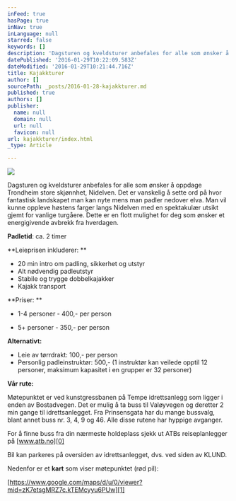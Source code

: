 ```yaml
---
inFeed: true
hasPage: true
inNav: true
inLanguage: null
starred: false
keywords: []
description: 'Dagsturen og kveldsturer anbefales for alle som ønsker å oppdage Trondheim store skjønnhet, Nidelven. Det er vanskelig å sette ord på hvor fantastisk landskapet man kan nyte mens man padler nedover elva. Man vil kunne oppleve høstens farger langs Nidelven med en spektakulær utsikt gjemt for vanlige turgåere. Dette er en flott mulighet for deg som ønsker et energigivende avbrekk fra hverdagen.'
datePublished: '2016-01-29T10:22:09.583Z'
dateModified: '2016-01-29T10:21:44.716Z'
title: Kajakkturer
author: []
sourcePath: _posts/2016-01-28-kajakkturer.md
published: true
authors: []
publisher:
  name: null
  domain: null
  url: null
  favicon: null
url: kajakkturer/index.html
_type: Article

---
```

![](https://the-grid-user-content.s3-us-west-2.amazonaws.com/77a1b5d8-7b67-4ecd-ae8f-a771ff573dd3.jpg)

Dagsturen og kveldsturer anbefales for alle som ønsker å oppdage Trondheim store skjønnhet, Nidelven. Det er vanskelig å sette ord på hvor fantastisk landskapet man kan nyte mens man padler nedover elva. Man vil kunne oppleve høstens farger langs Nidelven med en spektakulær utsikt gjemt for vanlige turgåere. Dette er en flott mulighet for deg som ønsker et energigivende avbrekk fra hverdagen.

**Padletid**: ca. 2 timer

**Leieprisen inkluderer: 
**

* 20 min intro om padling, sikkerhet
og utstyr
* Alt nødvendig padleutstyr
* Stabile og trygge dobbelkajakker
* Kajakk transport

**Priser:  **

* 1-4 personer - 400,- per person 

* 5+ personer - 350,- per person

**Alternativt:**

* Leie av tørrdrakt: 100,- per
person
* Personlig padleinstruktør: 500,- (1 instruktør kan veilede
opptil 12 personer, maksimum kapasitet i en grupper er 32 personer)

**Vår rute:**

Møtepunktet er ved kunstgressbanen på Tempe idrettsanlegg som
ligger i enden av Bostadvegen. Det er mulig å ta buss til Valøyvegen
og deretter 2 min gange til idrettsanlegget. Fra Prinsensgata har du
mange bussvalg, blant annet buss nr. 3, 4, 9 og 46\. Alle disse rutene
har hyppige avganger.

For å finne buss fra din nærmeste holdeplass sjekk ut ATBs
reiseplanlegger på [www.atb.no][0]

Bil kan parkeres på oversiden av idrettsanlegget, dvs. ved siden
av KLUND.

Nedenfor er et **kart** som viser møtepunktet (rød pil):

[https://www.google.com/maps/d/u/0/viewer?mid=zK7etsgMRZ7c.kTEMcyyu6PUw][1]

[0]: http://www.atb.no/
[1]: https://www.google.com/maps/d/u/0/viewer?mid=zK7etsgMRZ7c.kTEMcyyu6PUw
